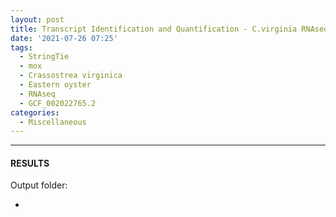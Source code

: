 ```yaml
---
layout: post
title: Transcript Identification and Quantification - C.virginia RNAseq With NCBI Genome GCF_002022765.2 Using StringTie on Mox
date: '2021-07-26 07:25'
tags: 
  - StringTie
  - mox
  - Crassostrea virginica
  - Eastern oyster
  - RNAseq
  - GCF_002022765.2
categories: 
  - Miscellaneous
---
```




---

#### RESULTS

Output folder:

- []()

